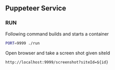 ## Puppeteer Service

### RUN
Following command builds and starts a container

```bash
PORT=9999 ./run
```

Open browser and take a screen shot given siteId

```
http://localhost:9999/screenshot?siteId=${id}
```


